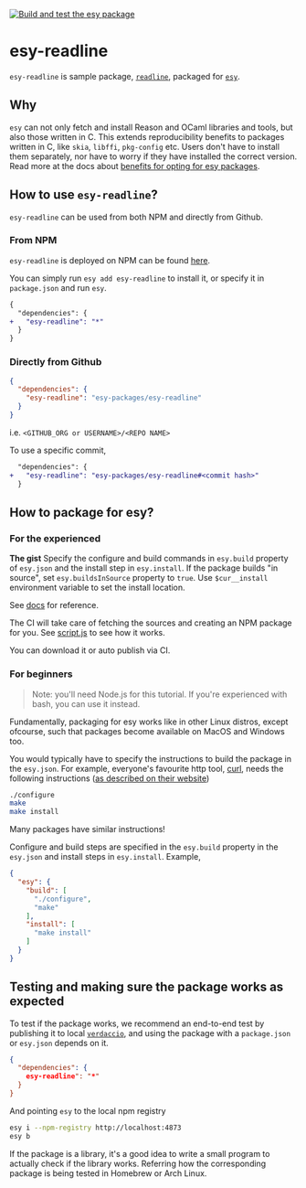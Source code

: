 [![Build and test the esy package](https://github.com/ManasJayanth/esy-readline/actions/workflows/workflow.yml/badge.svg)](https://github.com/ManasJayanth/esy-readline/actions/workflows/workflow.yml)

# esy-readline

`esy-readline` is sample package, [`readline`](https://tiswww.case.edu/php/chet/readline/rltop.html), packaged for [`esy`](https://esy.sh/).

## Why
`esy` can not only fetch and install Reason and OCaml libraries and tools,
but also those written in C. This extends reproducibility benefits to
packages written in C, like `skia`, `libffi`, `pkg-config`
etc. Users don't have to install them separately, nor have to worry if
they have installed the correct version. Read more at the docs about
[benefits for opting for esy packages](https://esy.sh#TODO).

## How to use `esy-readline`?

`esy-readline` can be used from both NPM and directly from Github.

### From NPM 

`esy-readline` is deployed on NPM can be found
[here](https://www.npmjs.com/package/TODO).

You can simply run `esy add esy-readline` to install it, or specify it in
`package.json` and run `esy`.

```diff
{
  "dependencies": {
+   "esy-readline": "*"
  }
}
```

### Directly from Github

```json
{
  "dependencies": {
    "esy-readline": "esy-packages/esy-readline"
  }
}
```

i.e. `<GITHUB_ORG or USERNAME>/<REPO NAME>`

To use a specific commit,

```diff
  "dependencies": {
+   "esy-readline": "esy-packages/esy-readline#<commit hash>"
  }
```

## How to package for esy?

### For the experienced

**The gist**
Specify the configure and build commands in `esy.build` property of
`esy.json` and the install step in `esy.install`. If the package
builds "in source", set `esy.buildsInSource` property to `true`. Use
`$cur__install` environment variable to set the install location.

See [docs](TODO) for reference.

The CI will take care of fetching the sources and creating an NPM
package for you. See [script.js](TODO) to see how it works.

You can download it or auto publish via CI.

### For beginners

> Note: you'll need Node.js for this tutorial. If you're experienced
> with bash, you can use it instead.

Fundamentally, packaging for esy works like in other Linux distros,
except ofcourse, such that packages become available on MacOS and
Windows too.

You would typically have to specify the instructions to build the
package in the `esy.json`. For example, everyone's favourite http
tool, [curl](https://curl.se/), needs the following instructions ([as
described on their website](https://curl.se/docs/install.html))

```sh
./configure
make
make install
```

Many packages have similar instructions!

Configure and build steps are specified in the `esy.build` property in
the `esy.json` and install steps in `esy.install`. Example,

```json
{
  "esy": {
    "build": [
	  "./configure",
	  "make"
	],
	"install": [
	  "make install"
	]
  }
}
```


## Testing and making sure the package works as expected 

To test if the package works, we recommend an end-to-end test by
publishing it to local
[`verdaccio`](https://github.com/verdaccio/verdaccio), and using the
package with a `package.json` or `esy.json` depends on it.

```json
{
  "dependencies": {
    esy-readline": "*"
  }
}
```

And pointing `esy` to the local npm registry

```sh
esy i --npm-registry http://localhost:4873
esy b
```

If the package is a library, it's a good idea to write a small program
to actually check if the library works. Referring how the
corresponding package is being tested in Homebrew or Arch Linux.
